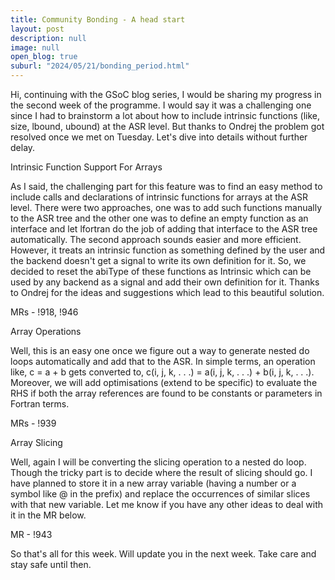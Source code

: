 ```yaml
---
title: Community Bonding - A head start
layout: post
description: null
image: null
open_blog: true
suburl: "2024/05/21/bonding_period.html"
---
```


Hi, continuing with the GSoC blog series, I would be sharing my progress in the second week of the programme. I would say it was a challenging one since I had to brainstorm a lot about how to include intrinsic functions (like, size, lbound, ubound) at the ASR level. But thanks to Ondrej the problem got resolved once we met on Tuesday. Let's dive into details without further delay.

Intrinsic Function Support For Arrays

As I said, the challenging part for this feature was to find an easy method to include calls and declarations of intrinsic functions for arrays at the ASR level. There were two approaches, one was to add such functions manually to the ASR tree and the other one was to define an empty function as an interface and let lfortran do the job of adding that interface to the ASR tree automatically. The second approach sounds easier and more efficient. However, it treats an intrinsic function as something defined by the user and the backend doesn't get a signal to write its own definition for it. So, we decided to reset the abiType of these functions as Intrinsic which can be used by any backend as a signal and add their own definition for it. Thanks to Ondrej for the ideas and suggestions which lead to this beautiful solution.

MRs - !918, !946

Array Operations

Well, this is an easy one once we figure out a way to generate nested do loops automatically and add that to the ASR. In simple terms, an operation like, c = a + b gets converted to, c(i, j, k, . . .) = a(i, j, k, . . .) + b(i, j, k, . . .). Moreover, we will add optimisations (extend to be specific) to evaluate the RHS if both the array references are found to be constants or parameters in Fortran terms.

MRs - !939

Array Slicing

Well, again I will be converting the slicing operation to a nested do loop. Though the tricky part is to decide where the result of slicing should go. I have planned to store it in a new array variable (having a number or a symbol like @ in the prefix) and replace the occurrences of similar slices with that new variable. Let me know if you have any other ideas to deal with it in the MR below.

MR - !943

So that's all for this week. Will update you in the next week. Take care and stay safe until then.
